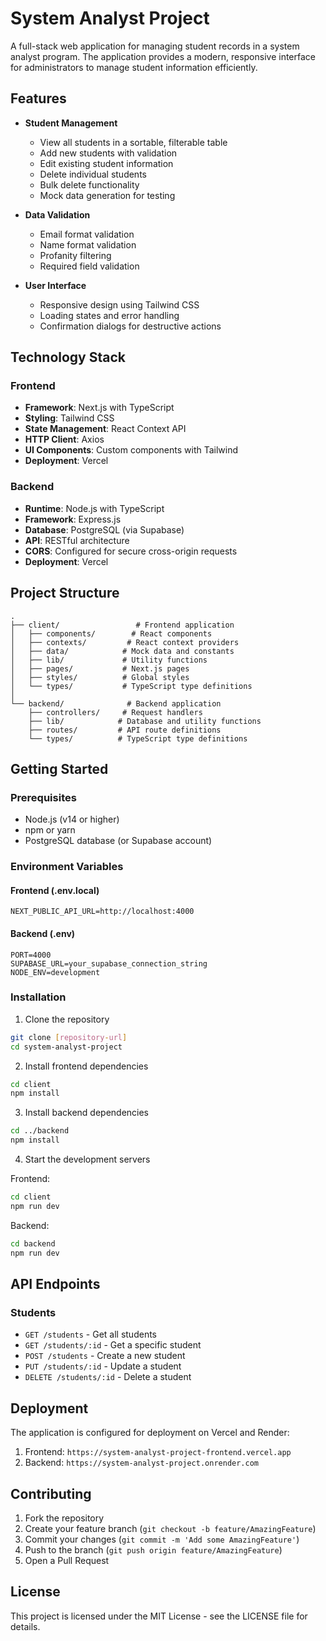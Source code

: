 # System Analyst Project

A full-stack web application for managing student records in a system analyst program. The application provides a modern, responsive interface for administrators to manage student information efficiently.

## Features

- **Student Management**
  - View all students in a sortable, filterable table
  - Add new students with validation
  - Edit existing student information
  - Delete individual students
  - Bulk delete functionality
  - Mock data generation for testing

- **Data Validation**
  - Email format validation
  - Name format validation
  - Profanity filtering
  - Required field validation

- **User Interface**
  - Responsive design using Tailwind CSS
  - Loading states and error handling
  - Confirmation dialogs for destructive actions

## Technology Stack

### Frontend
- **Framework**: Next.js with TypeScript
- **Styling**: Tailwind CSS
- **State Management**: React Context API
- **HTTP Client**: Axios
- **UI Components**: Custom components with Tailwind
- **Deployment**: Vercel

### Backend
- **Runtime**: Node.js with TypeScript
- **Framework**: Express.js
- **Database**: PostgreSQL (via Supabase)
- **API**: RESTful architecture
- **CORS**: Configured for secure cross-origin requests
- **Deployment**: Vercel

## Project Structure

```
.
├── client/                 # Frontend application
│   ├── components/        # React components
│   ├── contexts/         # React context providers
│   ├── data/            # Mock data and constants
│   ├── lib/             # Utility functions
│   ├── pages/           # Next.js pages
│   ├── styles/          # Global styles
│   └── types/           # TypeScript type definitions
│
└── backend/              # Backend application
    ├── controllers/     # Request handlers
    ├── lib/            # Database and utility functions
    ├── routes/         # API route definitions
    └── types/          # TypeScript type definitions
```

## Getting Started

### Prerequisites
- Node.js (v14 or higher)
- npm or yarn
- PostgreSQL database (or Supabase account)

### Environment Variables

#### Frontend (.env.local)
```
NEXT_PUBLIC_API_URL=http://localhost:4000
```

#### Backend (.env)
```
PORT=4000
SUPABASE_URL=your_supabase_connection_string
NODE_ENV=development
```

### Installation

1. Clone the repository
```bash
git clone [repository-url]
cd system-analyst-project
```

2. Install frontend dependencies
```bash
cd client
npm install
```

3. Install backend dependencies
```bash
cd ../backend
npm install
```

4. Start the development servers

Frontend:
```bash
cd client
npm run dev
```

Backend:
```bash
cd backend
npm run dev
```

## API Endpoints

### Students
- `GET /students` - Get all students
- `GET /students/:id` - Get a specific student
- `POST /students` - Create a new student
- `PUT /students/:id` - Update a student
- `DELETE /students/:id` - Delete a student

## Deployment

The application is configured for deployment on Vercel and Render:

1. Frontend: `https://system-analyst-project-frontend.vercel.app`
2. Backend: `https://system-analyst-project.onrender.com`

## Contributing

1. Fork the repository
2. Create your feature branch (`git checkout -b feature/AmazingFeature`)
3. Commit your changes (`git commit -m 'Add some AmazingFeature'`)
4. Push to the branch (`git push origin feature/AmazingFeature`)
5. Open a Pull Request

## License

This project is licensed under the MIT License - see the LICENSE file for details. 